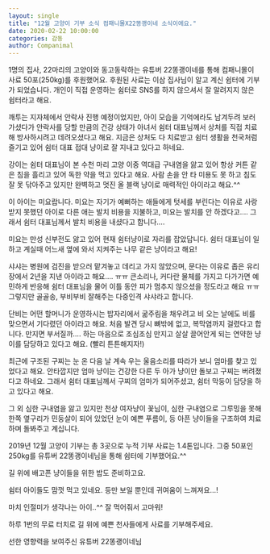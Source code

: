 ```yaml
---
layout: single
title: "12월 고양이 기부 소식 컴패니몰X22똥괭이네 소식이에요."
date: 2020-02-22 10:00:00
categories: 감동
author: Companimal
---
```


1명의 집사, 22마리의 고양이와 동고동락하는 유튜버 22똥괭이네를 통해 컴패니몰이 사료 50포(250kg)를 후원했어요. 후원된 사료는 이삼 집사님이 알고 계신 쉼터에 기부가 되었습니다. 개인이 직접 운영하는 쉼터로 SNS를 하지 않으셔서 잘 알려지지 않은 쉼터라고 해요.

깨투는 지자체에서 안락사 진행 예정이었지만, 아이 모습을 기억에라도 남겨두려 보러 가셨다가 안락사를 당할 만큼의 건강 상태가 아녀서 쉼터 대표님께서 상처를 직접 치료해 방사하시려고 데려오셨다고 해요. 지금은 상처도 다 치료받고 쉼터 생활을 천국처럼 즐기고 있어 쉼터 대표 접대 냥이로 잘 지내고 있다고 하네요.

강이는 쉼터 대표님이 본 수천 마리 고양 이중 역대급 구내염을 앓고 있어 항상 커튼 같은 침을 흘리고 있어 독한 약을 먹고 있다고 해요. 사람 손을 안 타 미용도 못 하고 침도 잘 못 닦아주고 있지만 완벽하고 멋진 올 블랙 냥이로 매력적인 아이라고 해요.^^

이 아이는 미요랍니다. 미요는 자기가 예뻐하는 애들에게 텃세를 부린다는 이유로 사랑받지 못했던 아이로 다른 애는 발치 비용을 지불하고, 미요는 발치를 안 하겠다고…. 그래서 쉼터 대표님께서 발치 비용을 내셨다고 합니다….

미요는 만성 신부전도 앓고 있어 현재 쉼터냥이로 자리를 잡았답니다. 쉼터 대표님이 일하고 계실때 어느새 옆에 와서 지켜주는 나무 같은 냥이라고 해요!

샤샤는 병원에 검진을 받으러 맡겨놓고 데리고 가지 않았으며, 문다는 이유로 좁은 유리장에서 2년을 지낸 아이라고 해요…. ㅠㅠ 큰소리나, 커다란 물체를 가지고 다가가면 예민하게 반응해 쉼터 대표님을 물어 이틀 동안 피가 멈추지 않으셨을 정도라고 해요 ㅠㅠ 그렇지만 골골송, 부비부비 잘해주는 다중인격 샤샤라고 합니다.

단비는 어떤 할머니가 운영하시는 밥자리에서 굶주림을 채우려고 비 오는 날에도 비를 맞으면서 기다렸던 아이라고 해요. 처음 발견 당시 뼈밖에 없고, 복막염까지 걸렸다고 합니다. 만지면 부서질까…. 하는 마음으로 조심조심 만지고 살살 끌어안게 되는 연약한 냥이를 담당하고 있다고 해요. (빨리 튼튼해지자!)

최근에 구조된 구찌는 눈 온 다음 날 계속 우는 울음소리를 따라가 보니 엄마를 찾고 있었다고 해요. 안타깝지만 엄마 냥이는 건강한 다른 두 아가 냥이만 돌보고 구찌는 버려졌다고 하네요. 그래서 쉼터 대표님께서 구찌의 엄마가 되어주셨고, 쉼터 막둥이 담당을 하고 있다고 해요.

그 외 심한 구내염을 앓고 있지만 천상 여자냥이 꽃님이, 심한 구내염으로 그루밍을 못해 한쪽 옆구리가 민둥살이 되어 있었던 눈이 예쁜 푸름이, 등 아픈 냥이들을 구조하여 치료하며 돌봐주고 계십니다.

2019년 12월 고양이 기부는 총 3곳으로 누적 기부 사료는 1.4톤입니다. 그중 50포인 250kg를 유튜버 22똥괭이네님을 통해 쉼터에 기부했어요.^^

길 위에 배고픈 냥이들을 위한 밥도 준비하고요.

쉼터 아이들도 맘껏 먹고 있네요. 등만 보일 뿐인데 귀여움이 느껴져요…!

마치 인절미가 생각나는 아이..^^ 잘 먹어줘서 고마워!

하루 1번의 무료 터치로 길 위에 예쁜 천사들에게 사료를 기부해주세요.

선한 영향력을 보여주신 유튜버 22똥괭이네님
